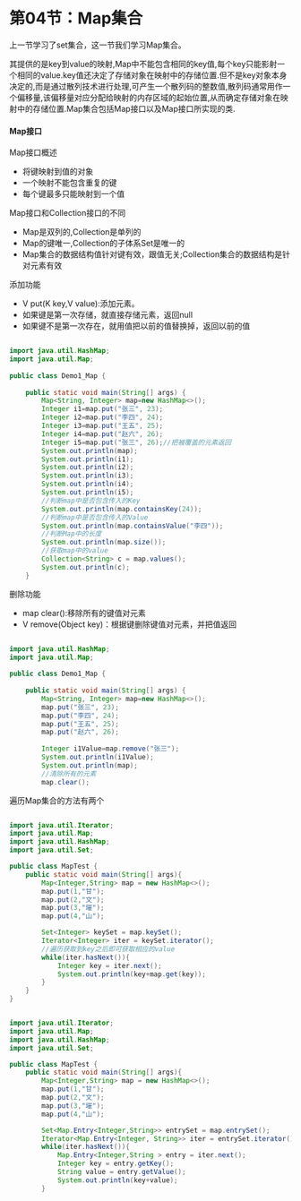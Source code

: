 # 第04节：Map集合

上一节学习了set集合，这一节我们学习Map集合。

其提供的是key到value的映射,Map中不能包含相同的key值,每个key只能影射一个相同的value.key值还决定了存储对象在映射中的存储位置.但不是key对象本身决定的,而是通过散列技术进行处理,可产生一个散列码的整数值,散列码通常用作一个偏移量,该偏移量对应分配给映射的内存区域的起始位置,从而确定存储对象在映射中的存储位置.Map集合包括Map接口以及Map接口所实现的类.

#### Map接口

Map接口概述

* 将键映射到值的对象
* 一个映射不能包含重复的键
* 每个键最多只能映射到一个值

Map接口和Collection接口的不同

* Map是双列的,Collection是单列的
* Map的键唯一,Collection的子体系Set是唯一的
* Map集合的数据结构值针对键有效，跟值无关;Collection集合的数据结构是针对元素有效


添加功能
* V put(K key,V value):添加元素。
* 如果键是第一次存储，就直接存储元素，返回null
* 如果键不是第一次存在，就用值把以前的值替换掉，返回以前的值

```java

import java.util.HashMap;
import java.util.Map;
 
public class Demo1_Map {
 
	public static void main(String[] args) {
		Map<String, Integer> map=new HashMap<>();
		Integer i1=map.put("张三", 23);
		Integer i2=map.put("李四", 24);
		Integer i3=map.put("王五", 25);
		Integer i4=map.put("赵六", 26);
		Integer i5=map.put("张三", 26);//把被覆盖的元素返回
		System.out.println(map);
		System.out.println(i1);
		System.out.println(i2);
		System.out.println(i3);
		System.out.println(i4);
		System.out.println(i5);
		//判断map中是否包含传入的Key
		System.out.println(map.containsKey(24));
		//判断map中是否包含传入的Value
		System.out.println(map.containsValue("李四"));
		//判断Map中的长度
		System.out.println(map.size());
		//获取map中的value
		Collection<String> c = map.values();
		System.out.println(c);
	}

```

删除功能
* map clear():移除所有的键值对元素
* V remove(Object key)：根据键删除键值对元素，并把值返回

```java

import java.util.HashMap;
import java.util.Map;
 
public class Demo1_Map {
 
	public static void main(String[] args) {
		Map<String, Integer> map=new HashMap<>();
		map.put("张三", 23);
		map.put("李四", 24);
		map.put("王五", 25);
		map.put("赵六", 26);
		
		Integer i1Value=map.remove("张三"); 
		System.out.println(i1Value);
		System.out.println(map);
		//清除所有的元素
		map.clear();

```

遍历Map集合的方法有两个

```java

import java.util.Iterator;
import java.util.Map;
import java.util.HashMap;
import java.util.Set;

public class MapTest {
    public static void main(String[] args){
        Map<Integer,String> map = new HashMap<>();
        map.put(1,"甘");
        map.put(2,"文");
        map.put(3,"璀");
        map.put(4,"山");

        Set<Integer> keySet = map.keySet();
        Iterator<Integer> iter = keySet.iterator();
        //遍历获取到key之后即可获取相应的value
        while(iter.hasNext()){
            Integer key = iter.next();
            System.out.println(key+map.get(key));
        }
    }
}

```

```java

import java.util.Iterator;
import java.util.Map;
import java.util.HashMap;
import java.util.Set;

public class MapTest {
    public static void main(String[] args){
        Map<Integer,String> map = new HashMap<>();
        map.put(1,"甘");
        map.put(2,"文");
        map.put(3,"璀");
        map.put(4,"山");

        Set<Map.Entry<Integer,String>> entrySet = map.entrySet();
        Iterator<Map.Entry<Integer, String>> iter = entrySet.iterator();
        while(iter.hasNext()){
            Map.Entry<Integer,String > entry = iter.next();
            Integer key = entry.getKey();
            String value = entry.getValue();
            System.out.println(key+value);
        }

```